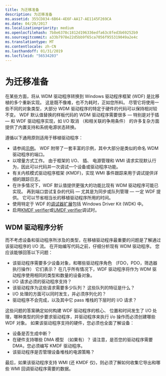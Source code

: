 ```yaml
---
title: 为迁移准备
description: 为迁移准备
ms.assetid: 355CD834-6B64-4E6F-AA17-AE1145F269CA
ms.date: 04/20/2017
ms.localizationpriority: medium
ms.openlocfilehash: 7b8e6378c1812d196336edfa63c8fed3b69252b9
ms.sourcegitcommit: a33b7978e22d5bb9f65ca7056f955319049a2e4c
ms.translationtype: MT
ms.contentlocale: zh-CN
ms.lasthandoff: 01/31/2019
ms.locfileid: "56534203"
---
```

# <a name="preparing-for-porting"></a>为迁移准备


在某些方面，将从 WDM 驱动程序转换到 Windows 驱动程序框架 (WDF) 是比移植的多个重新实现。 这是既不像难，也不为耗时，正如您所料。 尽管它将使用一些不同的对象类型，大部分 WDM 驱动程序的特定于硬件的代码可以保持相对较不变。 WDF 默认值替换的样板代码的 WDM 驱动程序需要很多 — 特别是对于插 — 和 WDF 驱动程序实现，如 I/O 取消 （和相关联的争用条件） 的许多复杂方面提供了内置支持和系统电源状态转换。

遵循以下通用原则适用于移植驱动程序：

-   请参阅[示例](https://go.microsoft.com/fwlink/p/?linkid=256387)。 WDF 附带了一套丰富的示例，其中大部分是类似的命名 WDM 驱动程序的端口。
-   以增量方式工作。 由于框架的 I/O、 插、 电源管理和 WMI 请求实现默认行为，因此可以代码并一次调试一个设备或驱动程序功能。
-   有关内核模式驱动程序框架 (KMDF)，实现 WMI 事件跟踪来用于调试提供详细的跟踪日志。
-   在许多情况下，WDF 默认值提供更强大的功能比现有 WDM 驱动程序可能已实现。 再到端口尝试复杂的代码 — 尤其是为同步或队列管理 — 一定 WDF 提供。 它可以节省相当长的移植驱动程序所用的时间。
-   使用特定于 WDF 的[调试器扩展](debugger-extensions-for-kmdf-drivers.md)包括 Windows Driver Kit (WDK) 中。
-   启用[KMDF verifier](using-kmdf-verifier.md)或[UMDF verifier](using-umdf-verifier.md)调试时。

## <a name="wdm-driver-analysis"></a>WDM 驱动程序分析


而不考虑设备和驱动程序所涉及的类型，在移植驱动程序最重要的问题是了解通过该驱动程序的 I/O 流。 在开始编写代码之前，仔细分析现有 WDM 驱动程序。 您应该能够回答以下问题：

-   该驱动程序需要多少设备对象，和哪些驱动程序角色 （FDO，PDO，筛选器执行操作） 它们表示？ 在几乎所有情况下，WDF 驱动程序将作为 WDM 驱动程序使用相同的类型和数量的设备对象。
-   I/O 请求必须的驱动程序支持？
-   该驱动程序为这些请求需要多少队列？ 这些队列的特征是什么？
-   I/O 处理的方面可以同时发生，并必须序列化的？
-   驱动程序不会完成，以及其中它 pass 堆栈的下层时的 I/O 请求？

这些问题的答案确定如何构建 WDF 驱动程序的核心、 位置和时间发生了 I/O 处理，哪种类型的同步要求驱动程序，并驱动程序来执行 i/o 操作而必须创建哪些 WDF 对象。 如果该驱动程序支持的硬件，您必须也全面了解设备：

-   设备是否生成中断？
-   在硬件支持哪些 DMA 模型 （如果有）？ 请注意，是否您的驱动程序需要 DMA，您必须编写 KMDF 驱动程序。
-   该驱动程序是否管理设备堆栈的电源策略？

最后，如果该驱动程序支持 WMI (还 KMDF 仅)，则必须了解如何收集它导出和哪些 WMI 回调驱动程序需要的数据。

 

 





